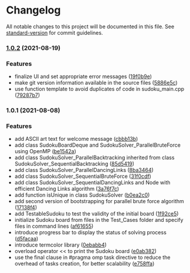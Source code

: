 # Changelog

All notable changes to this project will be documented in this file. See [standard-version](https://github.com/conventional-changelog/standard-version) for commit guidelines.

### [1.0.2](https://github.com/hmhuang0501/Parallel-Sudoku-Solver/compare/v1.0.1...v1.0.2) (2021-08-19)


### Features

* finalize UI and set appropriate error messages ([19f0b9e](https://github.com/hmhuang0501/Parallel-Sudoku-Solver/commit/19f0b9e250bda788ddc77b2397926e546923bb67))
* make git version information available in the source files ([5886e5c](https://github.com/hmhuang0501/Parallel-Sudoku-Solver/commit/5886e5c8c2fa446c741ac98c78df5b8b61e13b11))
* use function template to avoid duplicates of code in sudoku_main.cpp ([79287b7](https://github.com/hmhuang0501/Parallel-Sudoku-Solver/commit/79287b7583f726e6053faf84a5b8b34ff281314f))

### 1.0.1 (2021-08-08)


### Features

* add ASCII art text for welcome message ([cbbb13b](https://github.com/hmhuang0501/Parallel-Sudoku-Solver/commit/cbbb13bb6a8c82715ef960e64ddd898561a9ac01))
* add class SudokuBoardDeque and SudokuSolver_ParallelBruteForce using OpenMP ([be1542a](https://github.com/hmhuang0501/Parallel-Sudoku-Solver/commit/be1542a5a1e64d407e613f09e93c7faa83210c7a))
* add class SudokuSolver_ParallelBacktracking inherited from class SudokuSolver_SequentialBacktracking ([85d5419](https://github.com/hmhuang0501/Parallel-Sudoku-Solver/commit/85d5419caf42dfc0e90bbc1b661deab726c782a3))
* add class SudokuSolver_ParallelDancingLinks ([8ba3464](https://github.com/hmhuang0501/Parallel-Sudoku-Solver/commit/8ba3464d2ec53cae383c663b9e8a449f57eda0cf))
* add class SudokuSolver_SequentialBruteForce ([31f0cdf](https://github.com/hmhuang0501/Parallel-Sudoku-Solver/commit/31f0cdf05cb67f92cf6b0bb15644e037adcc3dc5))
* add class SudokuSolver_SequentialDancingLinks and Node with efficient Dancing Links algorithm ([3a76f7c](https://github.com/hmhuang0501/Parallel-Sudoku-Solver/commit/3a76f7cb0a017491f7483edad954e30e2e4a88e0))
* add function isUnique in class SudokuSolver ([b0ea2c0](https://github.com/hmhuang0501/Parallel-Sudoku-Solver/commit/b0ea2c0a74bc0f8bc3bc4affe00f27da658adc7c))
* add second version of bootstrapping for parallel brute force algorithm ([17138f4](https://github.com/hmhuang0501/Parallel-Sudoku-Solver/commit/17138f45e479e374814f16571eb8e42fe3bc9ce4))
* add TestableSudoku to test the validity of the initial board ([1f92ce5](https://github.com/hmhuang0501/Parallel-Sudoku-Solver/commit/1f92ce5ee14227d3c852858d1bb4c89df2bce03c))
* initialize Sudoku board from files in the Test_Cases folder and specify files in command lines ([af61655](https://github.com/hmhuang0501/Parallel-Sudoku-Solver/commit/af6165564c04a9aca98af28ac3406e4e0cd4b2c0))
* introduce progress bar to display the status of solving process ([d5facaa](https://github.com/hmhuang0501/Parallel-Sudoku-Solver/commit/d5facaa2e506055d16a9ef2e39d0ece1a103dacd))
* introduce termcolor library ([0ebabb4](https://github.com/hmhuang0501/Parallel-Sudoku-Solver/commit/0ebabb4a3d26ef41d413a81914de3a0b1d6a7dd0))
* overload operator << to print the Sudoku board ([e0ab382](https://github.com/hmhuang0501/Parallel-Sudoku-Solver/commit/e0ab38251e5a0d031307df7e2af0a158c8a91497))
* use the final clause in #pragma omp task directive to reduce the overhead of tasks creation, for better scalability ([e758ffa](https://github.com/hmhuang0501/Parallel-Sudoku-Solver/commit/e758ffad1fb3dbe610238f11e00eb2efd4533777))
